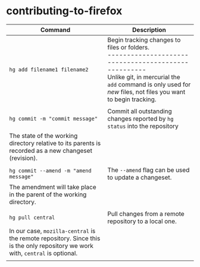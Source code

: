 # contributing-to-firefox


| Command | Description|
| --- | --- |
| `hg add filename1 filename2` | Begin tracking changes to files or folders.<br/>----------------------------------------------------<br/>Unlike git, in mercurial the `add` command is only used for *new* files, not files you want to begin tracking. |
| |
| `hg commit -m "commit message"` | Commit all outstanding changes reported by `hg status` into the repository | 
The state of the working directory relative to its parents is recorded as a new changeset (revision). |
| |
| `hg commit --amend -m "amend message"` | The `--amend` flag can be used to update a changeset. | 
The amendment will take place in the parent of the working directory. |
||
| `hg pull central` | Pull changes from a remote repository to a local one. | 
In our case, `mozilla-central` is the remote repository. Since this is the only repository we work with, `central` is optional. |
| |
